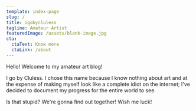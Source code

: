 ```yaml
---
template: index-page
slug: /
title: igobycluless
tagline: Amateur Artist
featuredImage: /assets/blank-image.jpg
cta:
  ctaText: Know more
  ctaLink: /about
---
```

Hello! Welcome to my amateur art blog!

I go by Cluless. I chose this name because I know nothing about art and at the expense of making myself look like a complete idiot on the internet; I've decided to document my progress for the entire world to see.

Is that stupid? We're gonna find out together! Wish me luck!